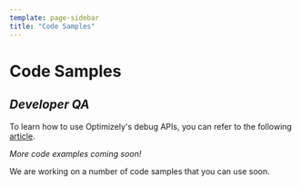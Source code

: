 ```yaml
---
template: page-sidebar
title: "Code Samples"
---
```


# Code Samples

## *Developer QA*

To learn how to use Optimizely's debug APIs, you can refer to the following [article](https://help.optimizely.com/hc/en-us/articles/205156117-QA-Your-Optimizely-iOS-and-Android-Experiments).

*More code examples coming soon!*

We are working on a number of code samples that you can use soon.

